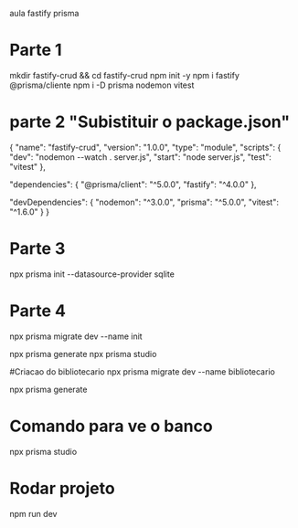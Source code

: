 aula fastify
prisma


# Parte 1

mkdir fastify-crud && cd fastify-crud 
npm init -y
npm i fastify @prisma/cliente
npm i -D prisma nodemon vitest


# parte 2   "Subistituir o package.json"


{
  "name": "fastify-crud",
  "version": "1.0.0",
  "type": "module",
  "scripts": {
    "dev": "nodemon --watch . server.js",
    "start": "node server.js",
    "test": "vitest"
  },

  "dependencies": {
    "@prisma/client": "^5.0.0",
    "fastify": "^4.0.0"
  },

  "devDependencies": {
    "nodemon": "^3.0.0",
    "prisma": "^5.0.0",
    "vitest": "^1.6.0"
  }
}



# Parte 3

npx prisma init --datasource-provider sqlite



# Parte 4

npx prisma migrate dev --name init

npx prisma generate 
npx prisma studio


#Criacao do bibliotecario
npx prisma migrate dev --name bibliotecario

npx prisma generate

# Comando para ve o banco  
npx prisma studio



# Rodar projeto

npm run dev

